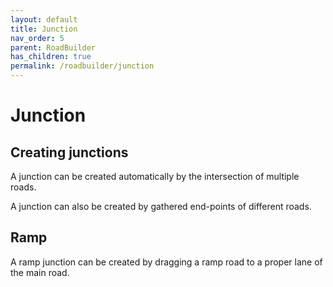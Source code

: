 ```yaml
---
layout: default
title: Junction
nav_order: 5
parent: RoadBuilder
has_children: true
permalink: /roadbuilder/junction
---
```


# Junction

## Creating junctions

A junction can be created automatically by the intersection of multiple roads.

A junction can also be created by gathered end-points of different roads.

## Ramp

A ramp junction can be created by dragging a ramp road to a proper lane of the main road.